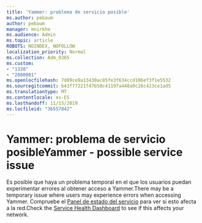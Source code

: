 ```yaml
---
title: 'Yammer: problema de servicio posible'
ms.author: pebaum
author: pebaum
manager: mnirkhe
ms.audience: Admin
ms.topic: article
ROBOTS: NOINDEX, NOFOLLOW
localization_priority: Normal
ms.collection: Adm_O365
ms.custom:
- "1338"
- "2800001"
ms.openlocfilehash: 7d89ce9a13430ac85fe3f634ccd106ef3f1e5532
ms.sourcegitcommit: b43f77221f47b50c41197a448a9c26c423ce1ad5
ms.translationtype: MT
ms.contentlocale: es-ES
ms.lasthandoff: 11/15/2019
ms.locfileid: "36557842"
---
```

# <a name="yammer---possible-service-issue"></a><span data-ttu-id="bb188-102">Yammer: problema de servicio posible</span><span class="sxs-lookup"><span data-stu-id="bb188-102">Yammer - possible service issue</span></span>

<span data-ttu-id="bb188-103">Es posible que haya un problema temporal en el que los usuarios puedan experimentar errores al obtener acceso a Yammer.</span><span class="sxs-lookup"><span data-stu-id="bb188-103">There may be a temporary issue where users may experience errors when accessing Yammer.</span></span> <span data-ttu-id="bb188-104">Compruebe el [Panel de estado del servicio](https://admin.microsoft.com/AdminPortal/Home#/servicehealth) para ver si esto afecta a la red.</span><span class="sxs-lookup"><span data-stu-id="bb188-104">Check the [Service Health Dashboard](https://admin.microsoft.com/AdminPortal/Home#/servicehealth) to see if this affects your network.</span></span>
